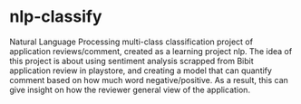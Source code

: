# nlp-classify
Natural Language Processing multi-class classification project of application reviews/comment, 
created as a learning project nlp. The idea of this project 
is about using sentiment analysis scrapped from Bibit application review in playstore, 
and creating a model that can quantify comment based on how much word negative/positive. 
As a result, this can give insight on how the reviewer general view of the application.
